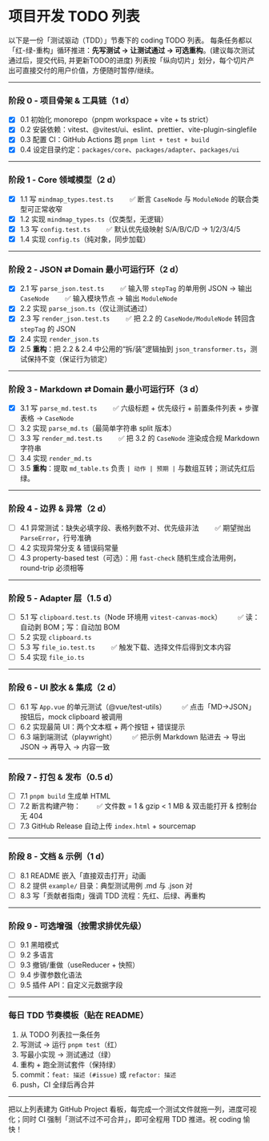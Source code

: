 # 项目开发 TODO 列表

以下是一份「测试驱动（TDD）」节奏下的 coding TODO 列表。
每条任务都以「红-绿-重构」循环推进：**先写测试 → 让测试通过 → 可选重构**。(建议每次测试通过后，提交代码, 并更新TODO的进度)
列表按「纵向切片」划分，每个切片产出可直接交付的用户价值，方便随时暂停/继续。

---

### 阶段 0 - 项目骨架 & 工具链（1 d）

- [x] 0.1 初始化 monorepo（pnpm workspace + vite + ts strict）
- [x] 0.2 安装依赖：vitest、@vitest/ui、eslint、prettier、vite-plugin-singlefile
- [x] 0.3 配置 CI：GitHub Actions 跑 `pnpm lint + test + build`
- [x] 0.4 设定目录约定：`packages/core`、`packages/adapter`、`packages/ui`

---

### 阶段 1 - Core 领域模型（2 d）

- [x] 1.1 写 `mindmap_types.test.ts`
        ✅ 断言 `CaseNode` 与 `ModuleNode` 的联合类型可正常收窄
- [x] 1.2 实现 `mindmap_types.ts`（仅类型，无逻辑）
- [x] 1.3 写 `config.test.ts`
        ✅ 默认优先级映射 S/A/B/C/D → 1/2/3/4/5
- [x] 1.4 实现 `config.ts`（纯对象，同步加载）

---

### 阶段 2 - JSON ⇄ Domain 最小可运行环（2 d）

- [x] 2.1 写 `parse_json.test.ts`
        ✅ 输入带 `stepTag` 的单用例 JSON → 输出 `CaseNode`
        ✅ 输入模块节点 → 输出 `ModuleNode`
- [x] 2.2 实现 `parse_json.ts`（仅让测试通过）
- [x] 2.3 写 `render_json.test.ts`
        ✅ 把 2.2 的 `CaseNode/ModuleNode` 转回含 `stepTag` 的 JSON
- [x] 2.4 实现 `render_json.ts`
- [x] 2.5 **重构**：把 2.2 & 2.4 中公用的“拆/装”逻辑抽到 `json_transformer.ts`，测试保持不变（保证行为锁定）

---

### 阶段 3 - Markdown ⇄ Domain 最小可运行环（3 d）

- [x] 3.1 写 `parse_md.test.ts`
        ✅ 六级标题 + 优先级行 + 前置条件列表 + 步骤表格 → `CaseNode`
- [ ] 3.2 实现 `parse_md.ts`（最简单字符串 split 版本）
- [ ] 3.3 写 `render_md.test.ts`
        ✅ 把 3.2 的 `CaseNode` 渲染成合规 Markdown 字符串
- [ ] 3.4 实现 `render_md.ts`
- [ ] 3.5 **重构**：提取 `md_table.ts` 负责 `| 动作 | 预期 |` 与数组互转；测试先红后绿。

---

### 阶段 4 - 边界 & 异常（2 d）

- [ ] 4.1 异常测试：缺失必填字段、表格列数不对、优先级非法
        ✅ 期望抛出 `ParseError`，行号准确
- [ ] 4.2 实现异常分支 & 错误码常量
- [ ] 4.3 property-based test（可选）：用 `fast-check` 随机生成合法用例，round-trip 必须相等

---

### 阶段 5 - Adapter 层（1.5 d）

- [ ] 5.1 写 `clipboard.test.ts`（Node 环境用 `vitest-canvas-mock`）
        ✅ 读：自动剥 BOM；写：自动加 BOM
- [ ] 5.2 实现 `clipboard.ts`
- [ ] 5.3 写 `file_io.test.ts`
        ✅ 触发下载、选择文件后得到文本内容
- [ ] 5.4 实现 `file_io.ts`

---

### 阶段 6 - UI 胶水 & 集成（2 d）

- [ ] 6.1 写 `App.vue` 的单元测试（@vue/test-utils）
        ✅ 点击「MD→JSON」按钮后，mock clipboard 被调用
- [ ] 6.2 实现最简 UI：两个文本框 + 两个按钮 + 错误提示
- [ ] 6.3 端到端测试（playwright）
        ✅ 把示例 Markdown 贴进去 → 导出 JSON → 再导入 → 内容一致

---

### 阶段 7 - 打包 & 发布（0.5 d）

- [ ] 7.1 `pnpm build` 生成单 HTML
- [ ] 7.2 断言构建产物：
        ✅ 文件数 = 1 & gzip < 1 MB & 双击能打开 & 控制台无 404
- [ ] 7.3 GitHub Release 自动上传 `index.html` + sourcemap

---

### 阶段 8 - 文档 & 示例（1 d）

- [ ] 8.1 README 嵌入「直接双击打开」动画
- [ ] 8.2 提供 `example/` 目录：典型测试用例 .md 与 .json 对
- [ ] 8.3 写「贡献者指南」强调 TDD 流程：先红、后绿、再重构

---

### 阶段 9 - 可选增强（按需求排优先级）

- [ ] 9.1 黑暗模式
- [ ] 9.2 多语言
- [ ] 9.3 撤销/重做（useReducer + 快照）
- [ ] 9.4 步骤参数化语法
- [ ] 9.5 插件 API：自定义元数据字段

---

### 每日 TDD 节奏模板（贴在 README）

1. 从 TODO 列表拉一条任务
2. 写测试 → 运行 `pnpm test`（红）
3. 写最小实现 → 测试通过（绿）
4. 重构 + 跑全测试套件（保持绿）
5. commit：`feat: 描述 (#issue)` 或 `refactor: 描述`
6. push，CI 全绿后再合并

---

把以上列表建为 GitHub Project 看板，每完成一个测试文件就拖一列，进度可视化；同时 CI 强制「测试不过不可合并」，即可全程用 TDD 推进。祝 coding 愉快！

